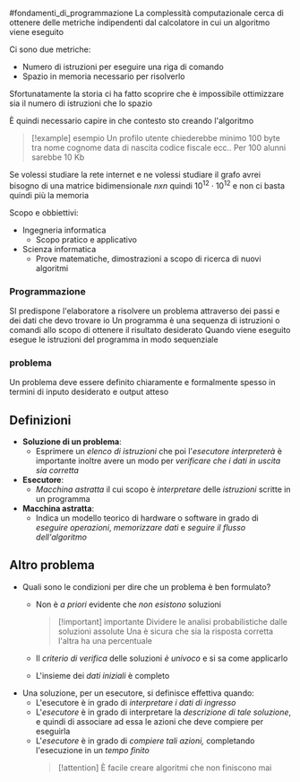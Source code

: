 #fondamenti_di_programmazione
La complessità computazionale cerca di ottenere delle metriche indipendenti dal calcolatore in cui un algoritmo viene eseguito

Ci sono due metriche:
- Numero di istruzioni per eseguire una riga di comando
- Spazio in memoria necessario per risolverlo

Sfortunatamente la storia ci ha fatto scoprire che è impossibile ottimizzare sia il numero di istruzioni che lo spazio

È quindi necessario capire in che contesto sto creando l'algoritmo

> [!example] esempio
> Un profilo utente chiederebbe minimo 100 byte tra nome cognome data di nascita codice fiscale ecc..
> Per 100 alunni sarebbe 10 Kb


Se volessi studiare la rete internet e ne volessi studiare il grafo avrei bisogno di una matrice bidimensionale $nxn$ quindi $10^{12}\cdot10^{12}$ e non ci basta quindi più la memoria

Scopo e obbiettivi:
- Ingegneria informatica
	- Scopo pratico e applicativo
- Scienza informatica
	- Prove matematiche, dimostrazioni a scopo di ricerca di nuovi algoritmi

### Programmazione
SI predispone l'elaboratore a risolvere un problema attraverso dei passi e dei dati che devo trovare io
Un programma è una sequenza di istruzioni o comandi allo scopo di ottenere il risultato desiderato
Quando viene eseguito esegue le istruzioni del programma in modo sequenziale

### problema
Un problema deve essere definito chiaramente e formalmente spesso in termini di inputo desiderato e output atteso

## Definizioni
- **Soluzione di un problema**:
	 - Esprimere un *elenco di istruzioni* che poi l'*esecutore interpreterà* è importante inoltre avere un modo per *verificare che i dati in uscita sia corretta*
- **Esecutore**:
	- *Macchina astratta* il cui scopo è *interpretare* delle *istruzioni* scritte in un programma
- **Macchina astratta**:
	- Indica un modello teorico di hardware o software in grado di *eseguire operazioni*, *memorizzare dati* e *seguire il flusso dell'algoritmo*

## Altro problema
- Quali sono le condizioni per dire che un problema è ben formulato?
	- Non è *a priori* evidente che *non esistono* soluzioni
	  >[!important] importante
	  >Dividere le analisi probabilistiche dalle soluzioni assolute
	  >Una è sicura che sia la risposta corretta l'altra ha una percentuale
	  
	  
	- Il *criterio di verifica* delle soluzioni *è univoco* e si sa come applicarlo
	- L'insieme dei *dati iniziali* è completo
- Una soluzione, per un esecutore, si definisce effettiva quando:
	- L'esecutore è in grado di *interpretare i dati di ingresso*
	- L'*esecutore* è in grado di interpretare la *descrizione di tale soluzione*, e quindi di associare ad essa le azioni che deve compiere per eseguirla
	- L'*esecutore* è in grado di *compiere tali azioni,* completando l'esecuzione in un *tempo finito*
	  > [!attention] 
	  > È facile creare algoritmi che non finiscono mai